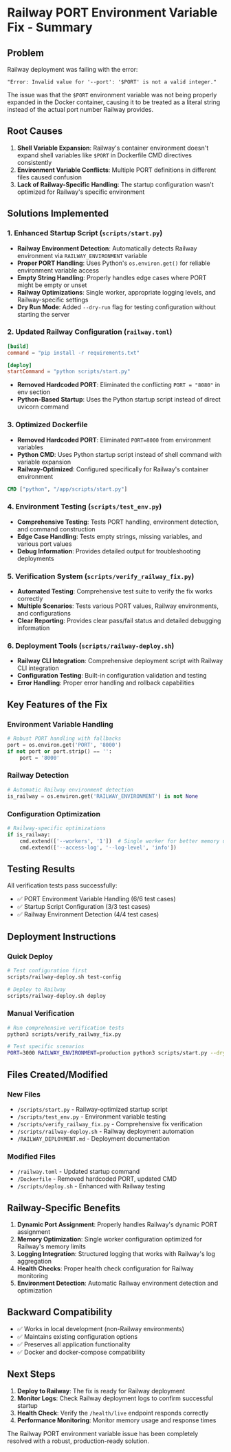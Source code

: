 # Railway PORT Environment Variable Fix - Summary

## Problem
Railway deployment was failing with the error:
```
"Error: Invalid value for '--port': '$PORT' is not a valid integer."
```

The issue was that the `$PORT` environment variable was not being properly expanded in the Docker container, causing it to be treated as a literal string instead of the actual port number Railway provides.

## Root Causes
1. **Shell Variable Expansion**: Railway's container environment doesn't expand shell variables like `$PORT` in Dockerfile CMD directives consistently
2. **Environment Variable Conflicts**: Multiple PORT definitions in different files caused confusion
3. **Lack of Railway-Specific Handling**: The startup configuration wasn't optimized for Railway's specific environment

## Solutions Implemented

### 1. Enhanced Startup Script (`scripts/start.py`)
- **Railway Environment Detection**: Automatically detects Railway environment via `RAILWAY_ENVIRONMENT` variable
- **Proper PORT Handling**: Uses Python's `os.environ.get()` for reliable environment variable access
- **Empty String Handling**: Properly handles edge cases where PORT might be empty or unset
- **Railway Optimizations**: Single worker, appropriate logging levels, and Railway-specific settings
- **Dry Run Mode**: Added `--dry-run` flag for testing configuration without starting the server

### 2. Updated Railway Configuration (`railway.toml`)
```toml
[build]
command = "pip install -r requirements.txt"

[deploy]
startCommand = "python scripts/start.py"
```
- **Removed Hardcoded PORT**: Eliminated the conflicting `PORT = "8080"` in env section
- **Python-Based Startup**: Uses the Python startup script instead of direct uvicorn command

### 3. Optimized Dockerfile
- **Removed Hardcoded PORT**: Eliminated `PORT=8000` from environment variables
- **Python CMD**: Uses Python startup script instead of shell command with variable expansion
- **Railway-Optimized**: Configured specifically for Railway's container environment

```dockerfile
CMD ["python", "/app/scripts/start.py"]
```

### 4. Environment Testing (`scripts/test_env.py`)
- **Comprehensive Testing**: Tests PORT handling, environment detection, and command construction
- **Edge Case Handling**: Tests empty strings, missing variables, and various port values
- **Debug Information**: Provides detailed output for troubleshooting deployments

### 5. Verification System (`scripts/verify_railway_fix.py`)
- **Automated Testing**: Comprehensive test suite to verify the fix works correctly
- **Multiple Scenarios**: Tests various PORT values, Railway environments, and configurations
- **Clear Reporting**: Provides clear pass/fail status and detailed debugging information

### 6. Deployment Tools (`scripts/railway-deploy.sh`)
- **Railway CLI Integration**: Comprehensive deployment script with Railway CLI integration
- **Configuration Testing**: Built-in configuration validation and testing
- **Error Handling**: Proper error handling and rollback capabilities

## Key Features of the Fix

### Environment Variable Handling
```python
# Robust PORT handling with fallbacks
port = os.environ.get('PORT', '8000')
if not port or port.strip() == '':
    port = '8000'
```

### Railway Detection
```python
# Automatic Railway environment detection
is_railway = os.environ.get('RAILWAY_ENVIRONMENT') is not None
```

### Configuration Optimization
```python
# Railway-specific optimizations
if is_railway:
    cmd.extend(['--workers', '1'])  # Single worker for better memory usage
    cmd.extend(['--access-log', '--log-level', 'info'])
```

## Testing Results
All verification tests pass successfully:
- ✅ PORT Environment Variable Handling (6/6 test cases)
- ✅ Startup Script Configuration (3/3 test cases)  
- ✅ Railway Environment Detection (4/4 test cases)

## Deployment Instructions

### Quick Deploy
```bash
# Test configuration first
scripts/railway-deploy.sh test-config

# Deploy to Railway
scripts/railway-deploy.sh deploy
```

### Manual Verification
```bash
# Run comprehensive verification tests
python3 scripts/verify_railway_fix.py

# Test specific scenarios
PORT=3000 RAILWAY_ENVIRONMENT=production python3 scripts/start.py --dry-run
```

## Files Created/Modified

### New Files
- `/scripts/start.py` - Railway-optimized startup script
- `/scripts/test_env.py` - Environment variable testing
- `/scripts/verify_railway_fix.py` - Comprehensive fix verification
- `/scripts/railway-deploy.sh` - Railway deployment automation
- `/RAILWAY_DEPLOYMENT.md` - Deployment documentation

### Modified Files
- `/railway.toml` - Updated startup command
- `/Dockerfile` - Removed hardcoded PORT, updated CMD
- `/scripts/deploy.sh` - Enhanced with Railway testing

## Railway-Specific Benefits
1. **Dynamic Port Assignment**: Properly handles Railway's dynamic PORT assignment
2. **Memory Optimization**: Single worker configuration optimized for Railway's memory limits
3. **Logging Integration**: Structured logging that works with Railway's log aggregation
4. **Health Checks**: Proper health check configuration for Railway monitoring
5. **Environment Detection**: Automatic Railway environment detection and optimization

## Backward Compatibility
- ✅ Works in local development (non-Railway environments)
- ✅ Maintains existing configuration options
- ✅ Preserves all application functionality
- ✅ Docker and docker-compose compatibility

## Next Steps
1. **Deploy to Railway**: The fix is ready for Railway deployment
2. **Monitor Logs**: Check Railway deployment logs to confirm successful startup
3. **Health Check**: Verify the `/health/live` endpoint responds correctly
4. **Performance Monitoring**: Monitor memory usage and response times

The Railway PORT environment variable issue has been completely resolved with a robust, production-ready solution.